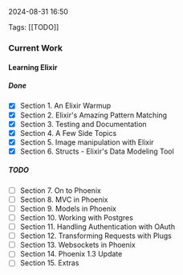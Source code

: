 
2024-08-31 16:50

Tags: [[TODO]]

### Current Work

#### Learning Elixir

##### Done
- [x] Section 1. An Elixir Warmup
- [x] Section 2. Elixir's Amazing Pattern Matching
- [x] Section 3. Testing and Documentation
- [x] Section 4. A Few Side Topics
- [x] Section 5. Image manipulation with Elixir
- [x] Section 6. Structs - Elixir's Data Modeling Tool

##### TODO
- [ ] Section 7. On to Phoenix
- [ ] Section 8. MVC in Phoenix
- [ ] Section 9. Models in Phoenix
- [ ] Section 10. Working with Postgres
- [ ] Section 11. Handling Authentication with OAuth
- [ ] Section 12. Transforming Requests with Plugs
- [ ] Section 13. Websockets in Phoenix
- [ ] Section 14. Phoenix 1.3 Update
- [ ] Section 15. Extras
